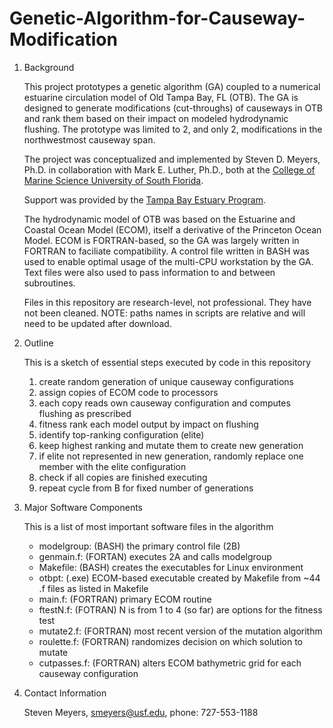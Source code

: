 # Genetic-Algorithm-for-Causeway-Modification

1. Background 

     This project prototypes a genetic algorithm (GA) coupled to a numerical estuarine circulation model of Old Tampa Bay, FL (OTB). The GA is designed to generate modifications (cut-throughs) of causeways in OTB and rank them based on their impact on modeled hydrodynamic flushing. The prototype was limited to 2, and only 2, modifications in the northwestmost causeway span. 

     The project was conceptualized and implemented by Steven D. Meyers, Ph.D. in collaboration with Mark E. Luther, Ph.D., both at the [College of Marine Science University of South Florida](https://www.usf.edu/marine-science/). 

     Support was provided by the [Tampa Bay Estuary Program](https://tbep.org). 

     The hydrodynamic model of OTB was based on the Estuarine and Coastal Ocean Model (ECOM), itself a derivative of the Princeton Ocean Model. ECOM is FORTRAN-based, so the GA was largely written in FORTRAN to faciliate compatibility. A control file written in BASH was used to enable optimal usage of the multi-CPU workstation by the GA. Text files were also used to pass information to and between subroutines.

     Files in this repository are research-level, not professional.  They have not been cleaned. NOTE: paths names in scripts are relative and will need to be updated after download.

1. Outline 

     This is a sketch of essential steps executed by code in this repository

     1. create random generation of unique causeway configurations
     1. assign copies of ECOM code to processors
     1. each copy reads own causeway configuration and computes flushing as prescribed
     1. fitness rank each model output by impact on flushing
     1. identify top-ranking configuration (elite) 
     1. keep highest ranking and mutate them to create new generation
     1. if elite not represented in new generation, randomly replace one member with the elite configuration
     1. check if all copies are finished executing
     1. repeat cycle from B for fixed number of generations

1. Major Software Components

     This is a list of most important software files in the algorithm

     * modelgroup: (BASH) the primary control file (2B)
     * genmain.f: (FORTAN) executes 2A and calls modelgroup
     * Makefile: (BASH) creates the executables for Linux environment 
     * otbpt: (.exe) ECOM-based executable created by Makefile from ~44 .f files as listed in Makefile
     * main.f: (FORTRAN) primary ECOM routine
     * ftestN.f: (FOTRAN) N is from 1 to 4 (so far) are options for the fitness test
     * mutate2.f: (FORTRAN) most recent version of the mutation algorithm
     * roulette.f: (FORTRAN) randomizes decision on which solution to mutate
     * cutpasses.f: (FORTRAN) alters ECOM bathymetric grid for each causeway configuration
 
1. Contact Information
 
   Steven Meyers, [smeyers@usf.edu](mailto:smeyers@usf.edu), phone: 727-553-1188
